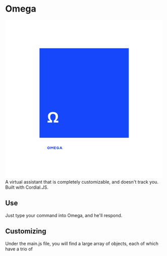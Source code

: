 # Omega
![Omega](omega.png "Omega's logo")
A virtual assistant that is completely customizable, and doesn't track you. Built with Cordial.JS.

## Use

Just type your command into Omega, and he'll respond.

## Customizing
Under the main.js file, you will find a large array of objects, each of which have a trio of 
